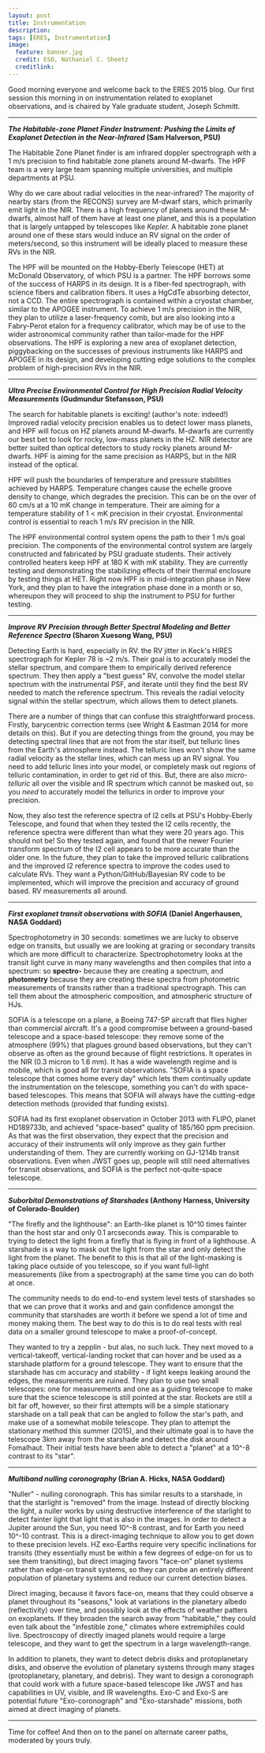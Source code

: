 ```yaml
---
layout: post
title: Instrumentation
description:
tags: [ERES, Instrumentation]
image:
  feature: banner.jpg
  credit: ESO, Nathaniel C. Sheetz
  creditlink: 
---
```

Good morning everyone and welcome back to the ERES 2015 blog. Our first session this morning in on instrumentation related to exoplanet observations, and is chaired by Yale graduate student, Joseph Schmitt.

---
***The Habitable-zone Planet Finder Instrument: Pushing the Limits of Exoplanet Detection in the Near-Infrared* (Sam Halverson, PSU)**

The Habitable Zone Planet finder is am infrared doppler spectrograph with a 1 m/s precision to find habitable zone planets around M-dwarfs. The HPF team is a very large team spanning multiple universities, and multiple departments at PSU.

Why do we care about radial velocities in the near-infrared? The majority of nearby stars (from the RECONS) survey are M-dwarf stars, which primarily emit light in the NIR. There is a high frequency of planets around these M-dwarfs, almost half of them have at least one planet, and this is a population that is largely untapped by telescopes like *Kepler.* A habitable zone planet around one of these stars would induce an RV signal on the order of meters/second, so this instrument will be ideally placed to measure these RVs in the NIR.

The HPF will be mounted on the Hobby-Eberly Telescope (HET) at McDonald Observatory, of which PSU is a partner. The HPF borrows some of the success of HARPS in its design. It is a fiber-fed spectrograph, with science fibers and calibration fibers. It uses a HgCdTe absorbing detector, not a CCD. The entire spectrograph is contained within a cryostat chamber, similar to the APOGEE instrument. To achieve 1 m/s precision in the NIR, they plan to utilize a laser-frequency comb, but are also looking into a Fabry-Perot etalon for a frequency calibrator, which may be of use to the wider astronomical community rather than tailor-made for the HPF observations. The HPF is exploring a new area of exoplanet detection, piggybacking on the successes of previous instruments like HARPS and APOGEE in its design, and developing cutting edge solutions to the complex problem of high-precision RVs in the NIR.

---
***Ultra Precise Environmental Control for High Precision Radial Velocity Measurements* (Gudmundur Stefansson, PSU)**

The search for habitable planets is exciting! (author's note: indeed!) Improved radial velocity precision enables us to detect lower mass planets, and HPF will focus on HZ planets around M-dwarfs. M-dwarfs are currently our best bet to look for rocky, low-mass planets in the HZ. NIR detector are better suited than optical detectors to study rocky planets around M-dwarfs. HPF is aiming for the same precision as HARPS, but in the NIR instead of the optical.

HPF will push the boundaries of temperature and pressure stabilities achieved by HARPS. Temperature changes cause the echelle groove density to change, which degrades the precision. This can be on the over of 60 cm/s at a 10 mK change in temperature. Their are aiming for a temperature stability of 1 < mK precision in their cryostat. Environmental control is essential to reach 1 m/s RV precision in the NIR. 

The HPF environmental control system opens the path to their 1 m/s goal precision. The components of the environmental control system are largely constructed and fabricated by PSU graduate students. Their actively controlled heaters keep HPF at 180 K with mK stability. They are currently testing and demonstrating the stabilizing effects of their thermal enclosure by testing things at HET. Right now HPF is in mid-integration phase in New York, and they plan to have the integration phase done in a  month or so, whereupon they will proceed to ship the instrument to PSU for further testing.

---
***Improve RV Precision through Better Spectral Modeling and Better Reference Spectra* (Sharon Xuesong Wang, PSU)**

Detecting Earth is hard, especially in RV. the RV jitter in Keck's HIRES spectrograph for Kepler 78 is ~2 m/s. Their goal is to accurately model the stellar spectrum, and compare them to empirically derived reference spectrum. They then apply a "best guess" RV, convolve the model stellar spectrum with the instrumental PSF, and iterate until they find the best RV needed to match the reference spectrum. This reveals the radial velocity signal within the stellar spectrum, which allows them to detect planets.

There are a number of things that can confuse this straightforward process. Firstly, barycentric correction terms (see Wright & Eastman 2014 for more details on this). But if you are detecting things from the ground, you may be detecting spectral lines that are not from the star itself, but telluric lines from the Earth's atmosphere instead.  The telluric lines won't show the same radial velocity as the stellar lines, which can mess up an RV signal. You need to add telluric lines into your model, or completely mask out regions of telluric contamination, in order to get rid of this. But, there are also *micro-telluric* all over the visible and IR spectrum which cannot be masked out, so you *need* to accurately model the tellurics in order to improve your precision.

Now, they also test the reference spectra of I2 cells at PSU's Hobby-Eberly Telescope, and found that when they tested the I2 cells recently, the reference spectra were different than what they were 20 years ago. This should not be! So they tested again, and found that the newer Fourier transform spectrum of the I2 cell appears to be more accurate than the older one. In the future, they plan to take the improved telluric calibrations and the improved I2 reference spectra to improve the codes used to calculate RVs. They want a Python/GitHub/Bayesian RV code to be implemented, which will improve the precision and accuracy of ground based. RV measurements all around.


---
***First exoplanet transit observations with SOFIA* (Daniel Angerhausen, NASA Goddard)**

Spectrophotometry in 30 seconds: sometimes we are lucky to observe edge on transits, but usually we are looking at grazing or secondary transits which are more difficult to characterize. Spectrophotometry looks at the transit light curve in many many wavelengths and then compiles that into a spectrum: so **spectro-** because they are creating a spectrum, and **photometry** because they are creating these spectra from photometric measurements of transits rather than a traditional spectrograph. This can tell them about the atmospheric composition, and atmospheric structure of HJs.

SOFIA is a telescope on a plane, a Boeing 747-SP aircraft that flies higher than commercial aircraft. It's a good compromise between a ground-based telescope and a space-based telescope: they remove some of the atmosphere (99%) that plagues ground based observations, but they can't observe as often as the ground because of flight restrictions.
 It operates in the NIR (0.3 micron to 1.6 mm). It has a wide wavelength regime and is mobile, which is good all for transit observations. "SOFIA is a space telescope that comes home every day" which lets them continually update the instrumentation on the telescope, something you can't do with space-based telescopes. This means that SOFIA will always have the cutting-edge detection methods (provided that funding exists).

SOFIA had its first exoplanet observation in October 2013 with FLIPO, planet HD189733b, and achieved "space-based" quality of 185/160 ppm precision. As that was the first observation, they expect that the precision and accuracy of their instruments will only improve as they gain further understanding of them. They are currently working on GJ-1214b transit observations. Even when JWST goes up, people will still need alternatives for transit observations, and SOFIA is the perfect not-quite-space telescope.


---
***Suborbital Demonstrations of Starshades* (Anthony Harness, University of Colorado-Boulder)**

"The firefly and the lighthouse": an Earth-like planet is 10^10 times fainter than the host star and only 0.1 arcseconds away. This is comparable to trying to detect the light from a firefly that is flying in front of a lighthouse. A starshade is a way to mask out the light from the star and only detect the light from the planet. The benefit to this is that all of the light-masking is taking place outside of you telescope, so if you want full-light measurements (like from a spectrograph) at the same time you can do both at once.

The community needs to do end-to-end system level tests of starshades so that we can prove that it works and and gain confidence amongst the community that starshades are worth it before we spend a lot of time and money making them. The best way to do this is to do real tests with real data on a smaller ground telescope to make a proof-of-concept.

They wanted to try a zepplin - but alas, no such luck. They next moved to a vertical-takeoff, vertical-landing rocket that can hover and be used as a starshade platform for a ground telescope. They want to ensure that the starshade has cm accuracy and stability - if light keeps leaking around the edges, the measurements are ruined. They plan to use two small telescopes: one for measurements and one as a guiding telescope to make sure that the science telescope is still pointed at the star. Rockets are still a bit far off, however, so their first attempts will be a simple stationary starshade on a tall peak that can be angled to follow the star's path, and make use of a somewhat mobile telescope. They plan to attempt the stationary method this summer (2015), and their ultimate goal is to have the telescope 3km away from the starshade and detect the disk around Fomalhaut. Their initial tests have been able to detect a "planet" at a 10^-8 contrast to its "star".

---
***Multiband nulling coronography* (Brian A. Hicks, NASA Goddard)**

"Nuller" - nulling coronograph. This has similar results to a starshade, in that the starlight is "removed" from the image. Instead of directly blocking the light, a nuller works by using destructive interference of the starlight to detect fainter light that light that is also in the images. In order to detect a Jupiter around the Sun, you need 10^-8 contrast, and for Earth you need 10^-10 contrast.  This is a direct-imaging technique to allow you to get down to these precision levels. HZ exo-Earths require very specific inclinations for transits (they essentially must be within a few degrees of edge-on for us to see them transiting), but direct imaging favors "face-on" planet systems rather than edge-on transit systems, so they can probe an entirely different population of planetary systems and reduce our current detection biases.

Direct imaging, because it favors face-on, means that they could observe a planet throughout its "seasons," look at variations in the planetary albedo (reflectivity) over time, and possibly look at the effects of weather patters on exoplanets. If they broaden the search away from "habitable," they could even talk about the "infestible zone," climates where extremiphiles could live. Spectroscopy of directly imaged planets would require a large telescope, and they want to get the spectrum in a large wavelength-range.

In addition to planets, they want to detect debris disks and protoplanetary disks, and observe the evolution of planetary systems through many stages (protoplanetary, planetary, and debris). They want to design a coronograph that could work with a future space-based telescope like JWST and has capabilities in UV, visible, and IR wavelengths. Exo-C and Exo-S are potential future "Exo-coronograph" and "Exo-starshade" missions, both aimed at direct imaging of planets.


---
Time for coffee! And then on to the panel on alternate career paths, moderated by yours truly.